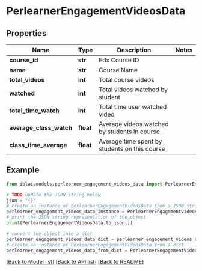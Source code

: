 # PerlearnerEngagementVideosData


## Properties

Name | Type | Description | Notes
------------ | ------------- | ------------- | -------------
**course_id** | **str** | Edx Course ID | 
**name** | **str** | Course Name | 
**total_videos** | **int** | Total course videos | 
**watched** | **int** | Total videos watched by student | 
**total_time_watch** | **int** | Total time user watched video | 
**average_class_watch** | **float** | Average videos watched by students in course | 
**class_time_average** | **float** | Average time spent by students on this course | 

## Example

```python
from iblai.models.perlearner_engagement_videos_data import PerlearnerEngagementVideosData

# TODO update the JSON string below
json = "{}"
# create an instance of PerlearnerEngagementVideosData from a JSON string
perlearner_engagement_videos_data_instance = PerlearnerEngagementVideosData.from_json(json)
# print the JSON string representation of the object
print(PerlearnerEngagementVideosData.to_json())

# convert the object into a dict
perlearner_engagement_videos_data_dict = perlearner_engagement_videos_data_instance.to_dict()
# create an instance of PerlearnerEngagementVideosData from a dict
perlearner_engagement_videos_data_from_dict = PerlearnerEngagementVideosData.from_dict(perlearner_engagement_videos_data_dict)
```
[[Back to Model list]](../README.md#documentation-for-models) [[Back to API list]](../README.md#documentation-for-api-endpoints) [[Back to README]](../README.md)


